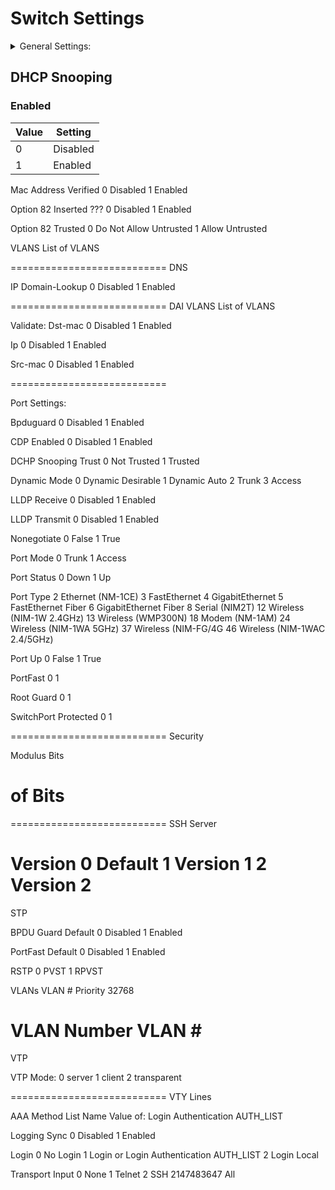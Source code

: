 # Switch Settings
<details>
  <summary>General Settings:</summary>
  
  ## General Settings
  ### CDP
  Value | Setting
  ------------ | -------------
  0	| Disabled
  1	| Enabled

  ### LLDP
  Value | Setting
  ------------ | -------------
  0	| Disabled
  1	| Enabled
</details>

## DHCP Snooping
### Enabled
  Value | Setting
  ------------ | -------------
  0 | Disabled
  1 | Enabled
 

Mac Address Verified
0	Disabled
1	Enabled

Option 82 Inserted ???
0	Disabled
1	Enabled

Option 82 Trusted
0	Do Not Allow Untrusted
1	Allow Untrusted

VLANS
List of VLANS


===========================
DNS

IP Domain-Lookup
0	Disabled
1	Enabled


===========================
DAI
VLANS
List of VLANS

Validate:
Dst-mac
0	Disabled
1	Enabled

Ip
0	Disabled
1	Enabled

Src-mac
0	Disabled
1	Enabled

===========================


Port Settings:

Bpduguard
0	Disabled
1	Enabled

CDP Enabled
0	Disabled
1	Enabled

DCHP Snooping Trust
0	Not Trusted
1	Trusted

Dynamic Mode
0	Dynamic Desirable
1	Dynamic Auto
2	Trunk
3	Access

LLDP Receive
0	Disabled
1	Enabled

LLDP Transmit
0	Disabled
1	Enabled

Nonegotiate
0	False
1	True

Port Mode
0 	Trunk
1 	Access

Port Status
0	Down
1	Up

Port Type
2	Ethernet (NM-1CE)
3	FastEthernet
4	GigabitEthernet
5	FastEthernet Fiber
6	GigabitEthernet Fiber
8	Serial (NIM2T)
12	Wireless (NIM-1W 2.4GHz)
13	Wireless (WMP300N)
18	Modem (NM-1AM)
24	Wireless (NIM-1WA 5GHz)
37	Wireless (NIM-FG/4G
46	Wireless (NIM-1WAC 2.4/5GHz)


Port Up
0	False
1	True

PortFast
0
1

Root Guard
0
1

SwitchPort Protected
0
1

===========================
Security

Modulus Bits
# of Bits
===========================
SSH Server

Version
0	Default
1	Version 1
2	Version 2
===========================
STP

BPDU Guard Default
0	Disabled
1 	Enabled

PortFast Default
0	Disabled
1 	Enabled

RSTP
0	PVST
1	RPVST

VLANs
VLAN #
Priority
32768

VLAN Number
VLAN #
===========================

VTP

VTP Mode:
0	server
1	client
2	transparent

===========================
VTY Lines

AAA Method List Name
Value of: Login Authentication AUTH_LIST

Logging Sync
0	Disabled
1	Enabled

Login
0	No Login
1	Login or Login Authentication AUTH_LIST
2	Login Local

Transport Input
0	None
1	Telnet
2	SSH
2147483647	All






